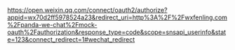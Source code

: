 https://open.weixin.qq.com/connect/oauth2/authorize?appid=wx70d2ff5978524a23&redirect_uri=http%3A%2F%2Fwxfenling.com%2Fpanda-we-chat%2Fmock-oauth%2Fauthorization&response_type=code&scope=snsapi_userinfo&state=123&connect_redirect=1#wechat_redirect